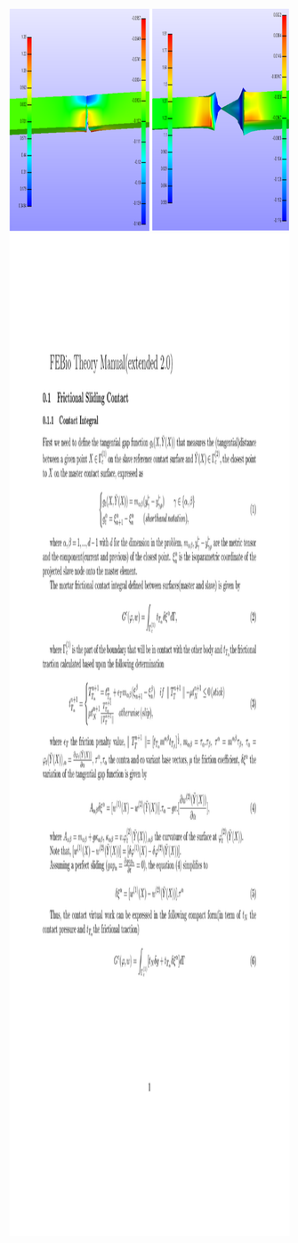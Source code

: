 
 <br>

<img src="largedeformationteartest.png" alt="Example" width="1000" height="400" />
 </br>
 <img height="1800" src="0001.jpg" />
 </br>

